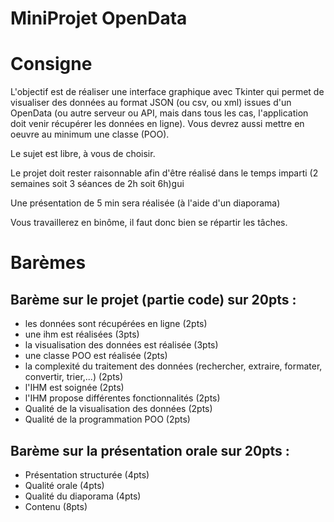 # MiniProjet OpenData


# Consigne
L'objectif est de réaliser une interface graphique avec Tkinter qui permet de visualiser des données au format JSON (ou csv, ou xml) issues d'un OpenData (ou autre serveur ou API, mais dans tous les cas, l'application doit venir récupérer les données en ligne). Vous devrez aussi mettre en oeuvre au minimum une classe (POO).

Le sujet est libre, à vous de choisir.

Le projet doit rester raisonnable afin d'être réalisé dans le temps imparti (2 semaines soit 3 séances de 2h soit 6h)gui

Une présentation de 5 min sera réalisée (à l'aide d'un diaporama)

Vous travaillerez en binôme, il faut donc bien se répartir les tâches.

# Barèmes 
## Barème sur le projet (partie code) sur 20pts :

- les données sont récupérées en ligne (2pts)
- une ihm est réalisées (3pts)
- la visualisation des données est réalisée (3pts)
- une classe POO est réalisée (2pts)
- la complexité du traitement des données (rechercher, extraire, formater, convertir, trier,...) (2pts)
- l'IHM est soignée (2pts)
- l'IHM propose différentes fonctionnalités (2pts)
- Qualité de la visualisation des données (2pts)
- Qualité de la programmation POO (2pts)

## Barème sur la présentation orale sur 20pts :

- Présentation structurée (4pts)
- Qualité orale (4pts)
- Qualité du diaporama (4pts)
- Contenu (8pts)